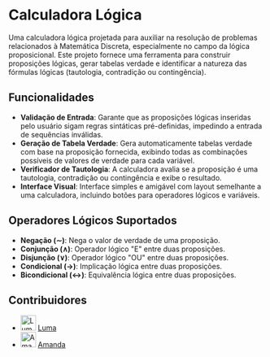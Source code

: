 # Calculadora Lógica

Uma calculadora lógica projetada para auxiliar na resolução de problemas relacionados à Matemática Discreta, especialmente no campo da lógica proposicional. Este projeto fornece uma ferramenta para construir proposições lógicas, gerar tabelas verdade e identificar a natureza das fórmulas lógicas (tautologia, contradição ou contingência).

## Funcionalidades

- **Validação de Entrada**: Garante que as proposições lógicas inseridas pelo usuário sigam regras sintáticas pré-definidas, impedindo a entrada de sequências inválidas.
- **Geração de Tabela Verdade**: Gera automaticamente tabelas verdade com base na proposição fornecida, exibindo todas as combinações possíveis de valores de verdade para cada variável.
- **Verificador de Tautologia**: A calculadora avalia se a proposição é uma tautologia, contradição ou contingência e exibe o resultado.
- **Interface Visual**: Interface simples e amigável com layout semelhante a uma calculadora, incluindo botões para operadores lógicos e variáveis.

## Operadores Lógicos Suportados

- **Negação (∼)**: Nega o valor de verdade de uma proposição.
- **Conjunção (∧)**: Operador lógico "E" entre duas proposições.
- **Disjunção (∨)**: Operador lógico "OU" entre duas proposições.
- **Condicional (→)**: Implicação lógica entre duas proposições.
- **Bicondicional (↔)**: Equivalência lógica entre duas proposições.

## Contribuidores
- <img src="https://github.com/lumab23.png" alt="Luma" width="30" height="30"> [Luma](https://github.com/lumab23)
- <img src="https://github.com/Amandafonsecarodrigues.png" alt="Amanda" width="30" height="30"> [Amanda](https://github.com/Amandafonsecarodrigues)
